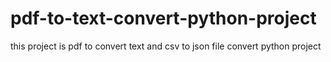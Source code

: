 # pdf-to-text-convert-python-project
this project is pdf to convert text and csv to json file convert python project
